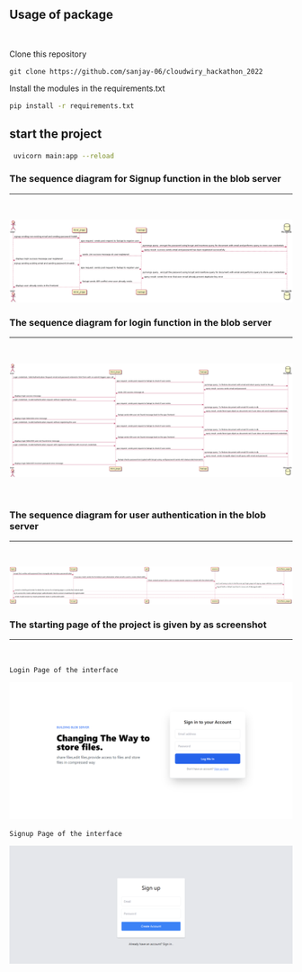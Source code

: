 ## Usage of package

<br>

Clone this repository
<br>

```
git clone https://github.com/sanjay-06/cloudwiry_hackathon_2022
```

Install the modules in the requirements.txt

```bash
pip install -r requirements.txt
```
## start the project

```bash
 uvicorn main:app --reload
```


### The sequence diagram for Signup function in the blob server
<hr>
<br>

![Sequence](screenshots/signupsequence.png)

### The sequence diagram for login function in the blob server
<hr>
<br>

![Sequence](screenshots/loginsequence.png)


<br>

### The sequence diagram for user authentication in the blob server
<hr>
<br>


![auth](screenshots/authentication.png)

### The starting page of the project is given by as screenshot
<hr>
<br>

```
Login Page of the interface
```
![LOGIN](screenshots/login.png)

```
Signup Page of the interface
```
![SIGNUP](screenshots/signup.png)
